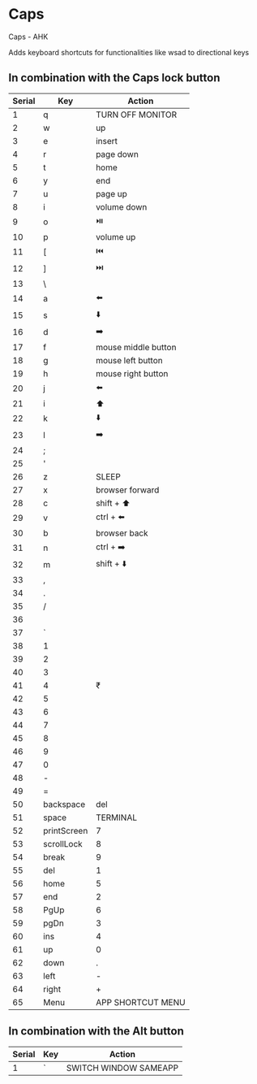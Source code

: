 # Caps
Caps - AHK

Adds keyboard shortcuts for functionalities like wsad to directional keys

## In combination with the Caps lock button

| Serial | Key | Action |
|--------|-----|--------|
1|q|TURN OFF MONITOR
2|w|up
3|e|insert
4|r|page down
5|t|home
6|y|end
7|u|page up
8|i|volume down
9|o|⏯️
10|p|volume up
11|[|⏮️
12|]|⏭️
13|\
14|a|⬅️
15|s|⬇️
16|d|➡️
17|f|mouse middle button
18|g|mouse left button
19|h|mouse right button
20|j|⬅️
21|i|⬆️
22|k|⬇️
23|l|➡️
24|;|
25|'|
26|z|SLEEP
27|x|browser forward
28|c|shift + ⬆️
29|v|ctrl + ⬅️
30|b|browser back
31|n|ctrl + ➡️
32|m|shift + ⬇️
33|,
34|.
35|/
36|
37|\`
38|1
39|2
40|3
41|4|₹
42|5
43|6
44|7
45|8
46|9
47|0
48|-
49|=
50|backspace|del
51|space|TERMINAL
52|printScreen|7
53|scrollLock|8
54|break|9
55|del|1
56|home|5
57|end|2
58|PgUp|6
59|pgDn|3
60|ins|4
61|up|0
62|down|.
63|left|-
64|right|+
65|Menu|APP SHORTCUT MENU

## In combination with the Alt button
| Serial | Key | Action |
|--------|-----|--------|
1|\`|SWITCH WINDOW SAMEAPP
